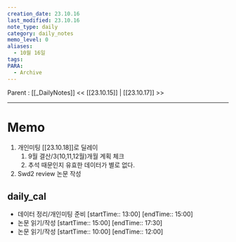 ```yaml
---
creation_date: 23.10.16
last_modified: 23.10.16
note_type: daily
category: daily_notes
memo_level: 0
aliases:
  - 10월 16일
tags: 
PARA:
  - Archive
---
```

Parent : [[_DailyNotes]]
<< [[23.10.15]] | [[23.10.17]] >>

---
# Memo
1. 개인미팅 [[23.10.18]]로 딜레이
	1. 9월 결산/3(10,11,12월)개월 계획 체크
	2. 추석 때문인지 유효한 데이터가 별로 없다.
2. Swd2 review 논문 작성

## daily_cal
-  데이터 정리/개인미팅 준비 [startTime:: 13:00]  [endTime:: 15:00]
-  논문 읽기/작성 [startTime:: 15:00]  [endTime:: 17:30]
-  논문 읽기/작성 [startTime:: 10:00]  [endTime:: 12:00]
